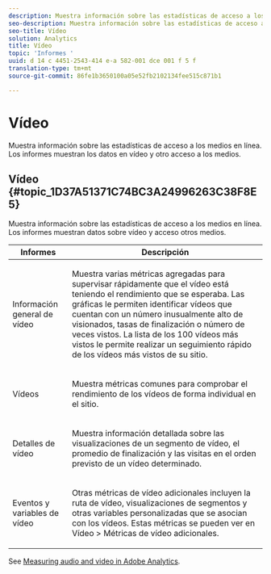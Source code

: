 ```yaml
---
description: Muestra información sobre las estadísticas de acceso a los medios en línea. Los informes muestran datos sobre vídeo y acceso otros medios.
seo-description: Muestra información sobre las estadísticas de acceso a los medios en línea. Los informes muestran los datos en vídeo y otro acceso a los medios.
seo-title: Vídeo
solution: Analytics
title: Vídeo
topic: 'Informes '
uuid: d 14 c 4451-2543-414 e-a 582-001 dce 001 f 5 f
translation-type: tm+mt
source-git-commit: 86fe1b3650100a05e52fb2102134fee515c871b1

---
```



# Vídeo

Muestra información sobre las estadísticas de acceso a los medios en línea. Los informes muestran los datos en vídeo y otro acceso a los medios.

## Vídeo {#topic_1D37A51371C74BC3A24996263C38F8E5}

Muestra información sobre las estadísticas de acceso a los medios en línea. Los informes muestran datos sobre vídeo y acceso otros medios.

<table id="table_A032C55365C34F808764965ADF62F81F"> 
 <thead> 
  <tr> 
   <th colname="col1" class="entry"> Informes </th> 
   <th colname="col2" class="entry"> Descripción </th> 
  </tr> 
 </thead>
 <tbody> 
  <tr> 
   <td colname="col1"> Información general de vídeo </td> 
   <td colname="col2"> <p> Muestra varias métricas agregadas para supervisar rápidamente que el vídeo está teniendo el rendimiento que se esperaba. Las gráficas le permiten identificar vídeos que cuentan con un número inusualmente alto de visionados, tasas de finalización o número de veces vistos. La lista de los 100 vídeos más vistos le permite realizar un seguimiento rápido de los vídeos más vistos de su sitio. </p> </td> 
  </tr> 
  <tr> 
   <td colname="col1"> Vídeos </td> 
   <td colname="col2"> <p> Muestra métricas comunes para comprobar el rendimiento de los vídeos de forma individual en el sitio. </p> </td> 
  </tr> 
  <tr> 
   <td colname="col1"> Detalles de vídeo </td> 
   <td colname="col2"> <p> Muestra información detallada sobre las visualizaciones de un segmento de vídeo, el promedio de finalización y las visitas en el orden previsto de un vídeo determinado. </p> </td> 
  </tr> 
  <tr> 
   <td colname="col1"> Eventos y variables de vídeo </td> 
   <td colname="col2"> <p> Otras métricas de vídeo adicionales incluyen la ruta de vídeo, visualizaciones de segmentos y otras variables personalizadas que se asocian con los vídeos. Estas métricas se pueden ver en <span class="uicontrol">Vídeo</span> &gt; <span class="uicontrol">Métricas de vídeo adicionales</span>. </p> </td> 
  </tr> 
 </tbody> 
</table>

See [Measuring audio and video in Adobe Analytics](https://marketing.adobe.com/resources/help/en_US/sc/appmeasurement/hbvideo/).

